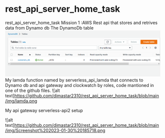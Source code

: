 # rest_api_server_home_task
rest_api_server_home_task
Mission 1 :AWS Rest api that stores and retrives data from Dynamo db 
The DynamoDb table
![alt text](https://github.com/dimastar2310/rest_api_server_home_task/blob/main/img/dynamo_db.png)
My lamda function named by serverless_api_lamda that connects to Dynamo db and api gateway and clockwatch by roles, code mantioned in one of the github files.
![alt text]https://github.com/dimastar2310/rest_api_server_home_task/blob/main/img/lamda.png

My api gateway serverless-api2 setup 

![alt text]https://github.com/dimastar2310/rest_api_server_home_task/blob/main/img/Screenshot%202023-01-30%20185718.png







